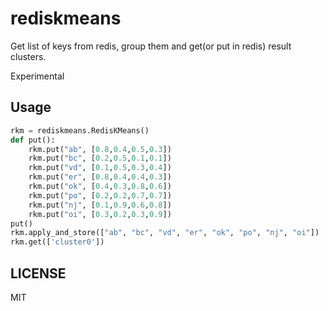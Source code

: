 # rediskmeans
Get list of keys from redis, group them and get(or put in redis) result clusters.

Experimental


## Usage
```python
rkm = rediskmeans.RedisKMeans()
def put():
    rkm.put("ab", [0.8,0.4,0.5,0.3])
    rkm.put("bc", [0.2,0.5,0.1,0.1])
    rkm.put("vd", [0.1,0.5,0.3,0.4])
    rkm.put("er", [0.8,0.4,0.4,0.3])
    rkm.put("ok", [0.4,0.3,0.8,0.6])
    rkm.put("po", [0.2,0.2,0.7,0.7])
    rkm.put("nj", [0.1,0.9,0.6,0.8])
    rkm.put("oi", [0.3,0.2,0.3,0.9])
put()
rkm.apply_and_store(["ab", "bc", "vd", "er", "ok", "po", "nj", "oi"])
rkm.get(['cluster0'])
```


## LICENSE
MIT
